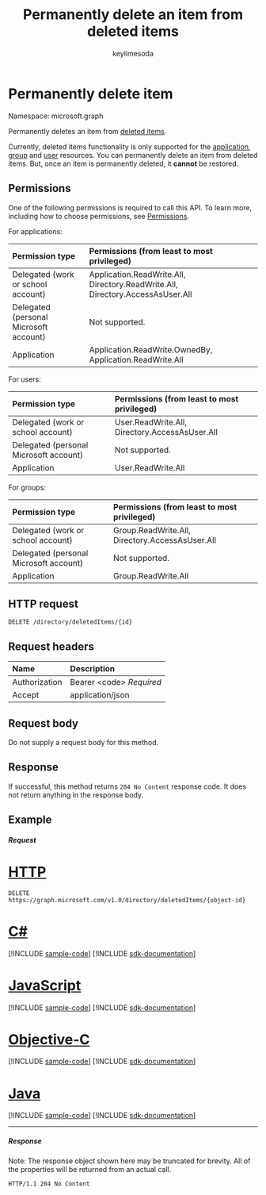 ﻿---
title: "Permanently delete an item from deleted items"
description: "Permanently deletes an item from deleted items."
author: "keylimesoda"
localization_priority: Normal
ms.prod: "microsoft-identity-platform"
doc_type: apiPageType
---

# Permanently delete item

Namespace: microsoft.graph

Permanently deletes an item from [deleted items](../resources/directory.md).

Currently, deleted items functionality is only supported for the [application](../resources/application.md), [group](../resources/group.md) and [user](../resources/user.md) resources. You can permanently delete an item from deleted items. But, once an item is permanently deleted, it **cannot** be restored.

## Permissions

One of the following permissions is required to call this API. To learn more, including how to choose permissions, see [Permissions](/graph/permissions-reference).

For applications:

| Permission type                        | Permissions (from least to most privileged)                                    |
| :------------------------------------- | :----------------------------------------------------------------------------- |
| Delegated (work or school account)     | Application.ReadWrite.All, Directory.ReadWrite.All, Directory.AccessAsUser.All |
| Delegated (personal Microsoft account) | Not supported.                                                                 |
| Application                            | Application.ReadWrite.OwnedBy, Application.ReadWrite.All                       |

For users:

| Permission type                        | Permissions (from least to most privileged)    |
| :------------------------------------- | :--------------------------------------------- |
| Delegated (work or school account)     | User.ReadWrite.All, Directory.AccessAsUser.All |
| Delegated (personal Microsoft account) | Not supported.                                 |
| Application                            | User.ReadWrite.All                             |

For groups:

| Permission type                        | Permissions (from least to most privileged)     |
| :------------------------------------- | :---------------------------------------------- |
| Delegated (work or school account)     | Group.ReadWrite.All, Directory.AccessAsUser.All |
| Delegated (personal Microsoft account) | Not supported.                                  |
| Application                            | Group.ReadWrite.All                             |

## HTTP request

<!-- { "blockType": "ignored" } -->

```http
DELETE /directory/deletedItems/{id}
```

## Request headers

| Name          | Description                    |
| :------------ | :----------------------------- |
| Authorization | Bearer &lt;code&gt; *Required* |
| Accept        | application/json               |

## Request body

Do not supply a request body for this method.

## Response

If successful, this method returns `204 No Content` response code. It does not return anything in the response body.

## Example

##### Request

# [HTTP](#tab/http)

<!-- {
  "blockType": "request",
  "name": "delete_directory"
}-->

```http
DELETE https://graph.microsoft.com/v1.0/directory/deletedItems/{object-id}
```

# [C#](#tab/csharp)

[!INCLUDE [sample-code](../includes/snippets/csharp/delete-directory-csharp-snippets.md)]
[!INCLUDE [sdk-documentation](../includes/snippets/snippets-sdk-documentation-link.md)]

# [JavaScript](#tab/javascript)

[!INCLUDE [sample-code](../includes/snippets/javascript/delete-directory-javascript-snippets.md)]
[!INCLUDE [sdk-documentation](../includes/snippets/snippets-sdk-documentation-link.md)]

# [Objective-C](#tab/objc)

[!INCLUDE [sample-code](../includes/snippets/objc/delete-directory-objc-snippets.md)]
[!INCLUDE [sdk-documentation](../includes/snippets/snippets-sdk-documentation-link.md)]

# [Java](#tab/java)

[!INCLUDE [sample-code](../includes/snippets/java/delete-directory-java-snippets.md)]
[!INCLUDE [sdk-documentation](../includes/snippets/snippets-sdk-documentation-link.md)]

---

##### Response

Note: The response object shown here may be truncated for brevity. All of the properties will be returned from an actual call.

<!-- {
  "blockType": "response",
  "truncated": true
} -->

```http
HTTP/1.1 204 No Content
```

<!-- uuid: 8fcb5dbc-d5aa-4681-8e31-b001d5168d79
2015-10-25 14:57:30 UTC -->

<!-- {
  "type": "#page.annotation",
  "description": "Delete directory",
  "keywords": "",
  "section": "documentation",
  "tocPath": "",
  "suppressions": [
  ]
}-->
